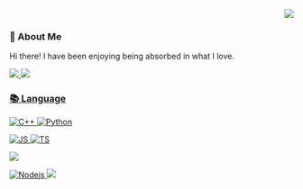 <p align="right">
  <img src="https://hits.seeyoufarm.com/api/count/incr/badge.svg?url=https%3A%2F%2Fgithub.com%2F2o1da&count_bg=%2379C83D&title_bg=%23555555&icon=&icon_color=%23E7E7E7&title=hits&edge_flat=false">
</p>

### 🌈 About Me
Hi there! I have been enjoying being absorbed in what I love. <br>
<p>
  <a href="mailto:solda@khu.ac.kr" target="_blank"><img src="https://img.shields.io/badge/Email-1?style=flat-square&ogo=Gmail&logoColor=white&color=red"/>
  <a href="https://velog.io/@solda" target="_blank"><img src="https://img.shields.io/badge/velog-1?style=flat-square&ogo=velog&logoColor=white&color=whitegreen"/>
</p>
    
### 📚 Language
![C++](https://img.shields.io/badge/C++-1?color=yellow&logo=c%2B%2B&logoColor=white&style=flat-square)
![Python](https://img.shields.io/badge/Python-1?color=3776AB&logo=python&logoColor=white&style=flat-square)
<br>

  
![JS](https://img.shields.io/badge/JavaScript-F7DF1E?logo=JavaScript&logoColor=white&style=flat-square)
![TS](https://img.shields.io/badge/TypeScript-3178C6?logo=TypeScript&logoColor=white&style=flat-square)

<img src="https://img.shields.io/badge/React-61DAFB?style=flat-square&logo=react&logoColor=white&textColor=white"/>

![Nodejs](https://img.shields.io/badge/Nodejs-3178C6?color=339933&logo=node.js&logoColor=white&style=flat-square)
<img src="https://img.shields.io/badge/Django-092E20?style=flat-square&logo=django&logoColor=white&textColor=white"/>
    
<br>
</br>

<p align="center">
  
</p>


<!---
2o1da/2o1da is a ✨ special ✨ repository because its `README.md` (this file) appears on your GitHub profile.
You can click the Preview link to take a look at your changes.
--->
